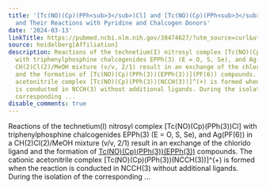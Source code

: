 ```yaml
---
title: '[Tc(NO)(Cp)(PPh<sub>3</sub>)Cl] and [Tc(NO)(Cp)(PPh<sub>3</sub>)(NCCH<sub>3</sub>)](PF<sub>6</sub>),
  and Their Reactions with Pyridine and Chalcogen Donors'
date: '2024-03-13'
linkTitle: https://pubmed.ncbi.nlm.nih.gov/38474627/?utm_source=curl&utm_medium=rss&utm_campaign=pubmed-2&utm_content=1FakS-2QOkCT8HsMOQP1bCRQ4YzyumYOmxmF0moLsQ3dFB1E9V&fc=20220326224207&ff=20240313180711&v=2.18.0.post9+e462414
source: heidelberg[Affiliation]
description: Reactions of the technetium(I) nitrosyl complex [Tc(NO)(Cp)(PPh(3))Cl]
  with triphenylphosphine chalcogenides EPPh(3) (E = O, S, Se), and Ag(PF(6)) in a
  CH(2)Cl(2)/MeOH mixture (v/v, 2/1) result in an exchange of the chlorido ligand
  and the formation of [Tc(NO)(Cp)(PPh(3))(EPPh(3))](PF(6)) compounds. The cationic
  acetonitrile complex [Tc(NO)(Cp)(PPh(3))(NCCH(3))]^(+) is formed when the reaction
  is conducted in NCCH(3) without additional ligands. During the isolation of the
  corresponding ...
disable_comments: true
---
```

Reactions of the technetium(I) nitrosyl complex [Tc(NO)(Cp)(PPh(3))Cl] with triphenylphosphine chalcogenides EPPh(3) (E = O, S, Se), and Ag(PF(6)) in a CH(2)Cl(2)/MeOH mixture (v/v, 2/1) result in an exchange of the chlorido ligand and the formation of [Tc(NO)(Cp)(PPh(3))(EPPh(3))](PF(6)) compounds. The cationic acetonitrile complex [Tc(NO)(Cp)(PPh(3))(NCCH(3))]^(+) is formed when the reaction is conducted in NCCH(3) without additional ligands. During the isolation of the corresponding ...